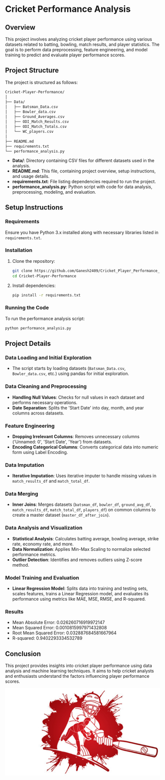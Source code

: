 # Cricket Performance Analysis
## Overview

This project involves analyzing cricket player performance using various datasets related to batting, bowling, match results, and player statistics. The goal is to perform data preprocessing, feature engineering, and model training to predict and evaluate player performance scores.

## Project Structure

The project is structured as follows:

```
Cricket-Player-Performance/
│
├── Data/
│   ├── Batsman_Data.csv
│   ├── Bowler_data.csv
│   ├── Ground_Averages.csv
│   ├── ODI_Match_Results.csv
│   ├── ODI_Match_Totals.csv
│   └── WC_players.csv
│
├── README.md
├── requirements.txt
└── performance_analysis.py
```

- **Data/**: Directory containing CSV files for different datasets used in the analysis.
- **README.md**: This file, containing project overview, setup instructions, and usage details.
- **requirements.txt**: File listing dependencies required to run the project.
- **performance_analysis.py**: Python script with code for data analysis, preprocessing, modeling, and evaluation.

## Setup Instructions

### Requirements

Ensure you have Python 3.x installed along with necessary libraries listed in `requirements.txt`.

### Installation

1. Clone the repository:
   ```bash
   git clone https://github.com/Ganesh2409/Cricket_Player_Performance_Prediction.git
   cd Cricket-Player-Performance
   ```

2. Install dependencies:
   ```bash
   pip install -r requirements.txt
   ```

### Running the Code

To run the performance analysis script:

   ```bash
   python performance_analysis.py
   ```

## Project Details

### Data Loading and Initial Exploration

- The script starts by loading datasets (`Batsman_Data.csv`, `Bowler_data.csv`, etc.) using pandas for initial exploration.

### Data Cleaning and Preprocessing

- **Handling Null Values**: Checks for null values in each dataset and performs necessary operations.
- **Date Separation**: Splits the 'Start Date' into day, month, and year columns across datasets.

### Feature Engineering

- **Dropping Irrelevant Columns**: Removes unnecessary columns ('Unnamed: 0', 'Start Date', 'Year') from datasets.
- **Encoding Categorical Columns**: Converts categorical data into numeric form using Label Encoding.

### Data Imputation

- **Iterative Imputation**: Uses iterative imputer to handle missing values in `match_results_df` and `match_total_df`.

### Data Merging

- **Inner Joins**: Merges datasets (`batsman_df`, `bowler_df`, `ground_avg_df`, `match_results_df`, `match_total_df`, `players_df`) on common columns to create a master dataset (`master_df_after_join`).

### Data Analysis and Visualization

- **Statistical Analysis**: Calculates batting average, bowling average, strike rate, economy rate, and more.
- **Data Normalization**: Applies Min-Max Scaling to normalize selected performance metrics.
- **Outlier Detection**: Identifies and removes outliers using Z-score method.

### Model Training and Evaluation

- **Linear Regression Model**: Splits data into training and testing sets, scales features, trains a Linear Regression model, and evaluates its performance using metrics like MAE, MSE, RMSE, and R-squared.

### Results
* Mean Absolute Error: 0.026260716919972147
* Mean Squared Error: 0.0010815997971432808
* Root Mean Squared Error: 0.032887684581667964
* R-squared: 0.9402293334532789

## Conclusion

This project provides insights into cricket player performance using data analysis and machine learning techniques. It aims to help cricket analysts and enthusiasts understand the factors influencing player performance scores.


![Logo](https://github.com/Ganesh2409/Cricket-Player-Performance/raw/main/Logo.png)

